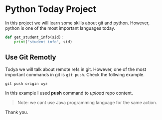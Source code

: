 # Python Today Project
In this project we will learn some skills about git and python. However, python is one of the most important languages today.
```python
def get_student_info(sid):
    print("student info", sid)
```

## Use Git Remotly
Todya we will talk about remote refs in git. However, one of the most important commands in git is `git push`. Check the follwing example.
```git
git push origin xyz
```
In this example I used **push** command to _upload_ repo content.

> Note: we cant use Java programming language for the same action.

Thank you.
